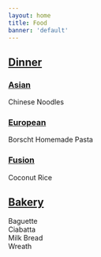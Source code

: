 ```yaml
---
layout: home
title: Food
banner: 'default'
---
```


## [Dinner](/Food/Dinner/)
### [Asian](/Food/Dinner/Asian.md)
  Chinese Noodles
### [European](/Food/Dinner/European.md)
  Borscht
  Homemade Pasta
### [Fusion](/Food/Dinner/Fusion.md)
  Coconut Rice
    
## [Bakery](/Food/Bakery.md)
  Baguette   
  Ciabatta  
  Milk Bread  
  Wreath 




